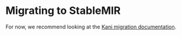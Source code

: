 # Migrating to StableMIR

For now, we recommend looking at
the [Kani migration documentation](https://model-checking.github.io/kani/stable-mir.html).